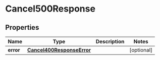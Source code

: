 

# Cancel500Response

## Properties

Name | Type | Description | Notes
------------ | ------------- | ------------- | -------------
**error** | [**Cancel400ResponseError**](Cancel400ResponseError.md) |  |  [optional]




